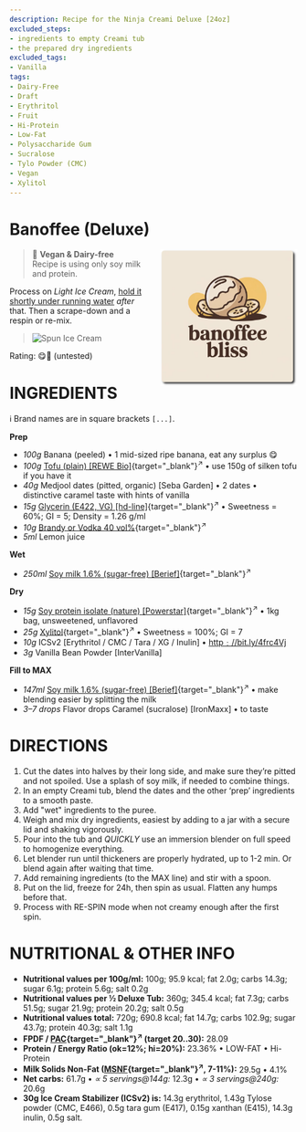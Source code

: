 ```yaml
---
description: Recipe for the Ninja Creami Deluxe [24oz]
excluded_steps:
- ingredients to empty Creami tub
- the prepared dry ingredients
excluded_tags:
- Vanilla
tags:
- Dairy-Free
- Draft
- Erythritol
- Fruit
- Hi-Protein
- Low-Fat
- Polysaccharide Gum
- Sucralose
- Tylo Powder (CMC)
- Vegan
- Xylitol
---
```

# Banoffee (Deluxe)
<img style="float: right; margin-left: 1.5em;" width=240 alt="Logo" src="logo-banoffee.png" />

> 🌿 **Vegan & Dairy-free**<br />Recipe is using only soy milk and protein.

Process on *Light Ice Cream*, [hold it shortly under running water](https://jhermann.github.io/ice-creamery/info/tips%2Btricks/#handling-of-icy-sides-bottom)
*after* that.
Then a scrape-down and a respin or re-mix.

> <img width=360 alt="Spun Ice Cream" src="" class="zoomable" />

Rating: 😋🍌  (untested)

# INGREDIENTS

ℹ️ Brand names are in square brackets `[...]`.

**Prep**

  - _100g_ Banana (peeled) • 1 mid-sized ripe banana, eat any surplus 😋
  - _100g_ [Tofu (plain) \[REWE Bio\]](/ice-creamery/info/ingredients/#tofu){target="_blank"}<sup>↗</sup> • use 150g of silken tofu if you have it
  - _40g_ Medjool dates (pitted, organic) [Seba Garden] • 2 dates • distinctive caramel taste with hints of vanilla
  - _15g_ [Glycerin (E422, VG) \[hd-line\]](/ice-creamery/info/ingredients/#vegetable-glycerin-glycerol-vg-e422){target="_blank"}<sup>↗</sup> • Sweetness = 60%; GI = 5; Density = 1.26 g/ml
  - _10g_ [Brandy or Vodka 40 vol%](/ice-creamery/info/ingredients/#alcohol-ethanol){target="_blank"}<sup>↗</sup>
  - _5ml_ Lemon juice

**Wet**

  - _250ml_ [Soy milk 1.6% (sugar-free) \[Berief\]](/ice-creamery/info/ingredients/#soy-milk){target="_blank"}<sup>↗</sup>

**Dry**

  - _15g_ [Soy protein isolate (nature) \[Powerstar\]](/ice-creamery/info/ingredients/#soy-protein-isolate){target="_blank"}<sup>↗</sup> • 1kg bag, unsweetened, unflavored
  - _25g_ [Xylitol](/ice-creamery/info/ingredients/#xylitol-e967){target="_blank"}<sup>↗</sup> • Sweetness = 100%; GI = 7
  - _10g_ ICSv2 [Erythritol / CMC / Tara / XG / Inulin] • [http﹕//bit.ly/4frc4Vj](https://jhermann.github.io/ice-creamery/I/Ice%20Cream%20Stabilizer%20(ICS)/)
  - _3g_ Vanilla Bean Powder [InterVanilla]

**Fill to MAX**

  - _147ml_ [Soy milk 1.6% (sugar-free) \[Berief\]](/ice-creamery/info/ingredients/#soy-milk){target="_blank"}<sup>↗</sup> • make blending easier by splitting the milk
  - _3–7 drops_ Flavor drops Caramel (sucralose) [IronMaxx] • to taste

# DIRECTIONS

 1. Cut the dates into halves by their long side, and make sure they’re pitted and not spoiled. Use a splash of soy milk, if needed to combine things.
 1. In an empty Creami tub, blend the dates and the other ‘prep’ ingredients to a smooth paste.
 1. Add "wet" ingredients to the puree.
 1. Weigh and mix dry ingredients, easiest by adding to a jar with a secure lid and shaking vigorously.
 1. Pour into the tub and *QUICKLY* use an immersion blender on full speed to homogenize everything.
 1. Let blender run until thickeners are properly hydrated, up to 1-2 min. Or blend again after waiting that time.
 1. Add remaining ingredients (to the MAX line) and stir with a spoon.
 1. Put on the lid, freeze for 24h, then spin as usual. Flatten any humps before that.
 1. Process with RE-SPIN mode when not creamy enough after the first spin.

# NUTRITIONAL & OTHER INFO
- **Nutritional values per 100g/ml:** 100g; 95.9 kcal; fat 2.0g; carbs 14.3g; sugar 6.1g; protein 5.6g; salt 0.2g
- **Nutritional values per ½ Deluxe Tub:** 360g; 345.4 kcal; fat 7.3g; carbs 51.5g; sugar 21.9g; protein 20.2g; salt 0.5g
- **Nutritional values total:** 720g; 690.8 kcal; fat 14.7g; carbs 102.9g; sugar 43.7g; protein 40.3g; salt 1.1g
- **FPDF / [PAC](/ice-creamery/info/glossary/#potere-anti-congelante-pac){target="_blank"}<sup>↗</sup> (target 20..30):** 28.09
- **Protein / Energy Ratio (ok=12%; hi=20%):** 23.36% • LOW-FAT • Hi-Protein
- **Milk Solids Non-Fat ([MSNF](/ice-creamery/info/glossary/#milk-solids-not-fat-msnf){target="_blank"}<sup>↗</sup>, 7-11%):** 29.5g • 4.1%
- **Net carbs:** 61.7g • *∝ 5 servings@144g:* 12.3g • *∝ 3 servings@240g:* 20.6g
- **30g Ice Cream Stabilizer (ICSv2) is:** 14.3g erythritol, 1.43g Tylose powder (CMC, E466), 
0.5g tara gum (E417), 0.15g xanthan (E415),
14.3g inulin, 0.5g salt.
